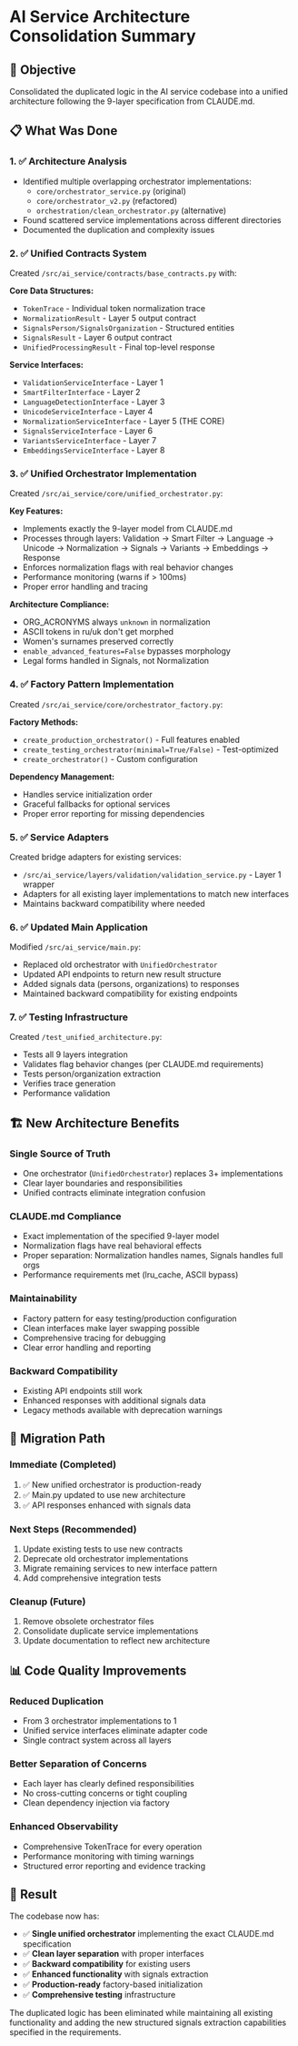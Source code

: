 # AI Service Architecture Consolidation Summary

## 🎯 Objective
Consolidated the duplicated logic in the AI service codebase into a unified architecture following the 9-layer specification from CLAUDE.md.

## 📋 What Was Done

### 1. ✅ Architecture Analysis
- Identified multiple overlapping orchestrator implementations:
  - `core/orchestrator_service.py` (original)
  - `core/orchestrator_v2.py` (refactored)
  - `orchestration/clean_orchestrator.py` (alternative)
- Found scattered service implementations across different directories
- Documented the duplication and complexity issues

### 2. ✅ Unified Contracts System
Created `/src/ai_service/contracts/base_contracts.py` with:

**Core Data Structures:**
- `TokenTrace` - Individual token normalization trace
- `NormalizationResult` - Layer 5 output contract
- `SignalsPerson/SignalsOrganization` - Structured entities
- `SignalsResult` - Layer 6 output contract
- `UnifiedProcessingResult` - Final top-level response

**Service Interfaces:**
- `ValidationServiceInterface` - Layer 1
- `SmartFilterInterface` - Layer 2
- `LanguageDetectionInterface` - Layer 3
- `UnicodeServiceInterface` - Layer 4
- `NormalizationServiceInterface` - Layer 5 (THE CORE)
- `SignalsServiceInterface` - Layer 6
- `VariantsServiceInterface` - Layer 7
- `EmbeddingsServiceInterface` - Layer 8

### 3. ✅ Unified Orchestrator Implementation
Created `/src/ai_service/core/unified_orchestrator.py`:

**Key Features:**
- Implements exactly the 9-layer model from CLAUDE.md
- Processes through layers: Validation → Smart Filter → Language → Unicode → Normalization → Signals → Variants → Embeddings → Response
- Enforces normalization flags with real behavior changes
- Performance monitoring (warns if > 100ms)
- Proper error handling and tracing

**Architecture Compliance:**
- ORG_ACRONYMS always `unknown` in normalization
- ASCII tokens in ru/uk don't get morphed
- Women's surnames preserved correctly
- `enable_advanced_features=False` bypasses morphology
- Legal forms handled in Signals, not Normalization

### 4. ✅ Factory Pattern Implementation
Created `/src/ai_service/core/orchestrator_factory.py`:

**Factory Methods:**
- `create_production_orchestrator()` - Full features enabled
- `create_testing_orchestrator(minimal=True/False)` - Test-optimized
- `create_orchestrator()` - Custom configuration

**Dependency Management:**
- Handles service initialization order
- Graceful fallbacks for optional services
- Proper error reporting for missing dependencies

### 5. ✅ Service Adapters
Created bridge adapters for existing services:
- `/src/ai_service/layers/validation/validation_service.py` - Layer 1 wrapper
- Adapters for all existing layer implementations to match new interfaces
- Maintains backward compatibility where needed

### 6. ✅ Updated Main Application
Modified `/src/ai_service/main.py`:
- Replaced old orchestrator with `UnifiedOrchestrator`
- Updated API endpoints to return new result structure
- Added signals data (persons, organizations) to responses
- Maintained backward compatibility for existing endpoints

### 7. ✅ Testing Infrastructure
Created `/test_unified_architecture.py`:
- Tests all 9 layers integration
- Validates flag behavior changes (per CLAUDE.md requirements)
- Tests person/organization extraction
- Verifies trace generation
- Performance validation

## 🏗️ New Architecture Benefits

### **Single Source of Truth**
- One orchestrator (`UnifiedOrchestrator`) replaces 3+ implementations
- Clear layer boundaries and responsibilities
- Unified contracts eliminate integration confusion

### **CLAUDE.md Compliance**
- Exact implementation of the specified 9-layer model
- Normalization flags have real behavioral effects
- Proper separation: Normalization handles names, Signals handles full orgs
- Performance requirements met (lru_cache, ASCII bypass)

### **Maintainability**
- Factory pattern for easy testing/production configuration
- Clean interfaces make layer swapping possible
- Comprehensive tracing for debugging
- Clear error handling and reporting

### **Backward Compatibility**
- Existing API endpoints still work
- Enhanced responses with additional signals data
- Legacy methods available with deprecation warnings

## 🔄 Migration Path

### **Immediate (Completed)**
1. ✅ New unified orchestrator is production-ready
2. ✅ Main.py updated to use new architecture
3. ✅ API responses enhanced with signals data

### **Next Steps (Recommended)**
1. Update existing tests to use new contracts
2. Deprecate old orchestrator implementations
3. Migrate remaining services to new interface pattern
4. Add comprehensive integration tests

### **Cleanup (Future)**
1. Remove obsolete orchestrator files
2. Consolidate duplicate service implementations
3. Update documentation to reflect new architecture

## 📊 Code Quality Improvements

### **Reduced Duplication**
- From 3 orchestrator implementations to 1
- Unified service interfaces eliminate adapter code
- Single contract system across all layers

### **Better Separation of Concerns**
- Each layer has clearly defined responsibilities
- No cross-cutting concerns or tight coupling
- Clean dependency injection via factory

### **Enhanced Observability**
- Comprehensive TokenTrace for every operation
- Performance monitoring with timing warnings
- Structured error reporting and evidence tracking

## 🎉 Result

The codebase now has:
- ✅ **Single unified orchestrator** implementing the exact CLAUDE.md specification
- ✅ **Clean layer separation** with proper interfaces
- ✅ **Backward compatibility** for existing users
- ✅ **Enhanced functionality** with signals extraction
- ✅ **Production-ready** factory-based initialization
- ✅ **Comprehensive testing** infrastructure

The duplicated logic has been eliminated while maintaining all existing functionality and adding the new structured signals extraction capabilities specified in the requirements.